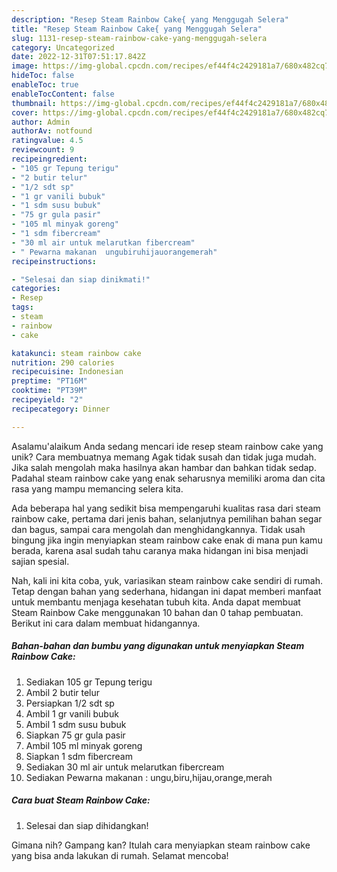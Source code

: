 ```yaml
---
description: "Resep Steam Rainbow Cake{ yang Menggugah Selera"
title: "Resep Steam Rainbow Cake{ yang Menggugah Selera"
slug: 1131-resep-steam-rainbow-cake-yang-menggugah-selera
category: Uncategorized
date: 2022-12-31T07:51:17.842Z
image: https://img-global.cpcdn.com/recipes/ef44f4c2429181a7/680x482cq70/steam-rainbow-cake-foto-resep-utama.jpg
hideToc: false
enableToc: true
enableTocContent: false
thumbnail: https://img-global.cpcdn.com/recipes/ef44f4c2429181a7/680x482cq70/steam-rainbow-cake-foto-resep-utama.jpg
cover: https://img-global.cpcdn.com/recipes/ef44f4c2429181a7/680x482cq70/steam-rainbow-cake-foto-resep-utama.jpg
author: Admin
authorAv: notfound
ratingvalue: 4.5
reviewcount: 9
recipeingredient:
- "105 gr Tepung terigu"
- "2 butir telur"
- "1/2 sdt sp"
- "1 gr vanili bubuk"
- "1 sdm susu bubuk"
- "75 gr gula pasir"
- "105 ml minyak goreng"
- "1 sdm fibercream"
- "30 ml air untuk melarutkan fibercream"
- " Pewarna makanan  ungubiruhijauorangemerah"
recipeinstructions:

- "Selesai dan siap dinikmati!"
categories:
- Resep
tags:
- steam
- rainbow
- cake

katakunci: steam rainbow cake 
nutrition: 290 calories
recipecuisine: Indonesian
preptime: "PT16M"
cooktime: "PT39M"
recipeyield: "2"
recipecategory: Dinner

---
```



Asalamu'alaikum Anda sedang mencari ide resep steam rainbow cake yang unik? Cara membuatnya memang Agak tidak susah dan tidak juga mudah. Jika salah mengolah maka hasilnya akan hambar dan bahkan tidak sedap. Padahal steam rainbow cake yang enak seharusnya memiliki aroma dan cita rasa yang mampu memancing selera kita.


Ada beberapa hal yang sedikit bisa mempengaruhi kualitas rasa dari steam rainbow cake, pertama dari jenis bahan, selanjutnya pemilihan bahan segar dan bagus, sampai cara mengolah dan menghidangkannya. Tidak usah bingung jika ingin menyiapkan steam rainbow cake enak di mana pun kamu berada, karena asal sudah tahu caranya maka hidangan ini bisa menjadi sajian spesial.




Nah, kali ini kita coba, yuk, variasikan steam rainbow cake sendiri di rumah. Tetap dengan bahan yang sederhana, hidangan ini dapat memberi manfaat untuk membantu menjaga kesehatan tubuh kita. Anda dapat membuat Steam Rainbow Cake menggunakan 10 bahan dan 0 tahap pembuatan. Berikut ini cara dalam membuat hidangannya.

<!--inarticleads1-->

##### Bahan-bahan dan bumbu yang digunakan untuk menyiapkan Steam Rainbow Cake:

1. Sediakan 105 gr Tepung terigu
1. Ambil 2 butir telur
1. Persiapkan 1/2 sdt sp
1. Ambil 1 gr vanili bubuk
1. Ambil 1 sdm susu bubuk
1. Siapkan 75 gr gula pasir
1. Ambil 105 ml minyak goreng
1. Siapkan 1 sdm fibercream
1. Sediakan 30 ml air untuk melarutkan fibercream
1. Sediakan  Pewarna makanan : ungu,biru,hijau,orange,merah




<!--inarticleads2-->

##### Cara buat Steam Rainbow Cake:


1. Selesai dan siap dihidangkan!



Gimana nih? Gampang kan? Itulah cara menyiapkan steam rainbow cake yang bisa anda lakukan di rumah. Selamat mencoba!
